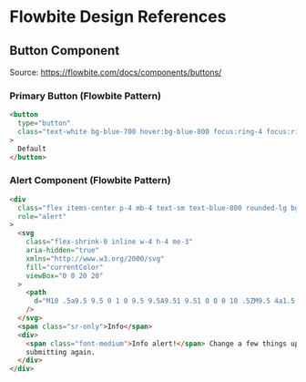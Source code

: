 # Flowbite Design References

## Button Component

Source: https://flowbite.com/docs/components/buttons/

### Primary Button (Flowbite Pattern)

```html
<button
  type="button"
  class="text-white bg-blue-700 hover:bg-blue-800 focus:ring-4 focus:ring-blue-300 font-medium rounded-lg text-sm px-5 py-2.5 me-2 mb-2 dark:bg-blue-600 dark:hover:bg-blue-700 focus:outline-none dark:focus:ring-blue-800"
>
  Default
</button>
```

### Alert Component (Flowbite Pattern)

```html
<div
  class="flex items-center p-4 mb-4 text-sm text-blue-800 rounded-lg bg-blue-50 dark:bg-gray-800 dark:text-blue-400"
  role="alert"
>
  <svg
    class="flex-shrink-0 inline w-4 h-4 me-3"
    aria-hidden="true"
    xmlns="http://www.w3.org/2000/svg"
    fill="currentColor"
    viewBox="0 0 20 20"
  >
    <path
      d="M10 .5a9.5 9.5 0 1 0 9.5 9.5A9.51 9.51 0 0 0 10 .5ZM9.5 4a1.5 1.5 0 1 1 0 3 1.5 1.5 0 0 1 0-3ZM12 15H8a1 1 0 0 1 0-2h1v-3H8a1 1 0 0 1 0-2h2a1 1 0 0 1 1 1v4h1a1 1 0 0 1 0 2Z"
    />
  </svg>
  <span class="sr-only">Info</span>
  <div>
    <span class="font-medium">Info alert!</span> Change a few things up and try
    submitting again.
  </div>
</div>
```
